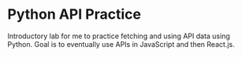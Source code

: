 <h1>Python API Practice</h1>
Introductory lab for me to practice fetching and using API data using Python. Goal is to eventually use APIs in JavaScript and then React.js.
